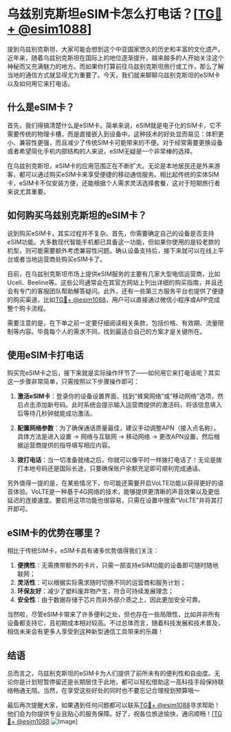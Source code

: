 # 乌兹别克斯坦eSIM卡怎么打电话？[[TG💪+ @esim1088](https://t.me/s/esim1088)]

提到乌兹别克斯坦，大家可能会想到这个中亚国家悠久的历史和丰富的文化遗产。近年来，随着乌兹别克斯坦在国际上的地位逐渐提升，越来越多的人开始关注这个神秘而又充满魅力的地方。而如果你打算前往乌兹别克斯坦旅行或工作，那么了解当地的通信方式就显得尤为重要了。今天，我们就来聊聊乌兹别克斯坦的eSIM卡以及如何用它来打电话。

## 什么是eSIM卡？

首先，我们得搞清楚什么是eSIM卡。简单来说，eSIM就是电子化的SIM卡，它不需要传统的物理卡槽，而是直接嵌入到设备中。这种技术的好处显而易见：体积更小、兼容性更强，而且减少了传统SIM卡可能带来的不便。对于经常需要更换设备或者希望简化手机内部结构的人来说，eSIM无疑是一个非常棒的选择。

在乌兹别克斯坦，eSIM卡的应用范围正在不断扩大。无论是本地居民还是外来游客，都可以通过购买eSIM卡来享受便捷的移动通信服务。相比起传统的实体SIM卡，eSIM卡不仅安装方便，还能根据个人需求灵活选择套餐，这对于短期旅行者来说尤其重要。

## 如何购买乌兹别克斯坦的eSIM卡？

说到购买eSIM卡，其实过程并不复杂。首先，你需要确定自己的设备是否支持eSIM功能。大多数现代智能手机都已具备这一功能，但如果你使用的是较老款的机型，则可能需要额外考虑兼容性问题。确认设备支持后，接下来就可以在线上平台或者当地运营商处购买eSIM卡了。

目前，在乌兹别克斯坦市场上提供eSIM服务的主要有几家大型电信运营商，比如Ucell、Beeline等。这些公司通常会在其官方网站上列出详细的购买指南，并且还会有专门的客服团队帮助解答疑问。此外，还有一些第三方服务平台也提供了便捷的购买渠道，比如[TG💪+ @esim1088](https://t.me/s/esim1088)，用户可以直接通过微信小程序或APP完成整个购卡流程。

需要注意的是，在下单之前一定要仔细阅读相关条款，包括价格、有效期、流量限制等内容。毕竟每个人的需求不同，找到最适合自己的方案才是关键所在。

## 使用eSIM卡打电话

购买完eSIM卡之后，接下来就是实际操作环节了——如何用它来打电话呢？其实这一步骤非常简单，只需按照以下步骤操作即可：

1. **激活eSIM卡**：登录你的设备设置界面，找到“蜂窝网络”或“移动网络”选项，然后点击添加新号码。此时系统会提示输入运营商提供的激活码，将该信息填入后等待几秒钟就能成功激活。
   
2. **配置网络参数**：为了确保通话质量最佳，建议手动调整APN（接入点名称）。具体方法是进入设置 -> 网络与互联网 -> 移动网络 -> 更改APN设置，然后根据运营商提供的指导填写相应内容。

3. **拨打电话**：当一切准备就绪之后，你就可以像平时一样拨打电话了！无论是拨打本地号码还是国际长途，只要确保账户余额充足即可顺利完成通话。

另外值得一提的是，在某些情况下，你可能还需要开启VoLTE功能以获得更好的语音体验。VoLTE是一种基于4G网络的技术，能够提供更清晰的声音效果以及更低延迟的连接速度。要启用这项功能也很容易，只需在设置中搜索“VoLTE”并将其打开即可。

## eSIM卡的优势在哪里？

相比于传统SIM卡，eSIM卡具有诸多优势值得我们关注：

1. **便携性**：无需携带额外的卡片，只需一部支持eSIM功能的设备即可随时随地联网；
2. **灵活性**：可以根据实际需求随时切换不同的运营商和服务计划；
3. **环保友好**：减少了塑料废弃物产生，符合可持续发展理念；
4. **安全性**：由于数据存储于芯片而非外部介质之上，因此更加安全可靠。

当然啦，尽管eSIM卡带来了许多便利之处，但也存在一些局限性，比如并非所有设备都支持它，且初期成本相对较高。不过总体而言，随着科技发展和技术普及，相信未来会有更多人享受到这种新型通信工具带来的乐趣！

## 结语

总而言之，乌兹别克斯坦的eSIM卡为人们提供了前所未有的便利性和自由度。无论你是计划短暂停留还是长期居住于此地，都可以轻松借助这一高科技手段保持联络畅通无阻。当然，在享受这些好处的同时也不要忘记合理规划预算哦～

最后再次提醒大家，如果遇到任何问题都可以联系[TG💪+ @esim1088](https://t.me/s/esim1088)寻求帮助！他们会为你提供专业且贴心的服务保障。好了，祝各位旅途愉快，通讯顺畅！[[TG💪+ @esim1088](https://t.me/s/esim1088) ![Image](https://i.postimg.cc/4NQfJmqS/Snipaste-2025-05-13-00-14-12.png)]